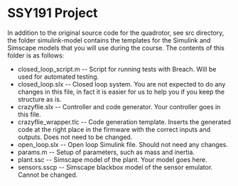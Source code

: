 # SSY191 Project

In addition to the original source code for the quadrotor, see src directory, the folder simulink-model contains the templates for the Simulink and Simscape models that you will use during the course. The contents of this folder is as follows:

* closed_loop_script.m -- Script for running tests with Breach. Will be used for automated testing.
* closed_loop.slx -- Closed loop system. You are not expected to do any changes in this file, in fact it is easier for us to help you if you keep the structure as is.
* crazyflie.slx -- Controller and code generator. Your controller goes in this file.
* crazyflie_wrapper.tlc -- Code generation template. Inserts the generated code at the right place in the firmware with the correct inputs and outputs. Does not need to be changed.
* open_loop.slx -- Open loop Simulink file. Should not need any changes.
* params.m -- Setup of parameters, such as mass and inertia.
* plant.ssc -- Simscape model of the plant. Your model goes here.
* sensors.sscp -- Simscape blackbox model of the sensor emulator. Cannot be changed.


